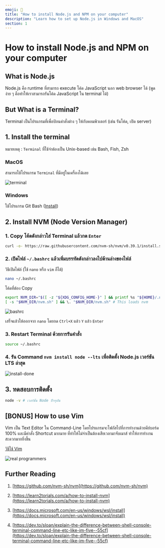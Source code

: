 ```yaml
---
emoji: 🚀
title: "How to install Node.js and NPM on your computer"
description: "Learn how to set up Node.js in Windows and MacOS"
section: 1
---
```


# How to install Node.js and NPM on your computer

## What is Node.js

Node.js คือ runtime ที่สามารถ execute โค้ด JavaScript นอก web browser ได้ (พูดง่าย ๆ คือทำให้เราสามารถรันโค้ด JavaScript ใน terminal ได้)

## But What is a Terminal?

Terminal เป็นโปรแกรมที่เพื่อป้อนคำสั่งต่าง ๆ ให้กับคอมพิวเตอร์ (เช่น รันโค้ด, เปิด server)

## 1. Install the terminal

หมายเหตุ : `Terminal` ที่ใช้จำต้องเป็น Unix-based เช่น Bash, Fish, Zsh

### MacOS

สามารถใช้โปรแกรม `Terminal` ที่มีอยู่ในเครื่องได้เลย

![terminal](/assets/articles/how-to-setup-nodejs/terminal.png)

### Windows

ใช้โปรแกรม Git Bash ([Install](https://git-scm.com/download/win))

## 2. Install NVM (Node Version Manager)

### 1. Copy โค้ดดังกล่าวใส่ Terminal แล้วกด `Enter`

```bash
curl -o- https://raw.githubusercontent.com/nvm-sh/nvm/v0.39.1/install.sh | bash
```

### 2. เปิดไฟล์ `~/.bashrc` แล้วเพิ่มบรรทัดดังกล่าวลงไปด้านล่างของไฟล์

วิธีเปิดไฟล์ (ใช้ `nano` หรือ `vim` ก็ได้)

```bash
nano ~/.bashrc
```

โค้ดที่ต้อง Copy

```bash
export NVM_DIR="$([ -z "${XDG_CONFIG_HOME-}" ] && printf %s "${HOME}/.nvm" || printf %s "${XDG_CONFIG_HOME}/nvm")"
[ -s "$NVM_DIR/nvm.sh" ] && \. "$NVM_DIR/nvm.sh" # This loads nvm
```

![bashrc](/assets/articles/how-to-setup-nodejs/bashrc.png)

เสร็จแล้วให้ออกจาก `nano` โดยกด `Ctrl+X` แล้ว `Y` แล้ว `Enter`

### 3. Restart Terminal ด้วยการรันคำสั่ง

```bash
source ~/.bashrc
```

### 4. รัน Command `nvm install node --lts` เพื่อติดตั้ง Node.js เวอร์ชัน LTS ล่าสุด

![install-done](/assets/articles/how-to-setup-nodejs/install-done.png)

## 3. ทดสอบการติดตั้ง

```bash
node -v # เวอร์ชัน Node ปัจจุบัน
```

## [BONUS] How to use Vim

Vim เป็น Text Editor ใน Command-Line โดยโปรแกรมจะโฟกัสไปที่การทำงานด้วยคีย์บอร์ด 100% และมีคำสั่ง Shortcut มากมาย ที่ทำให้ไม่จำเป็นต้องเสียเวลามาจับเมาส์ ทำให้การทำงานสะดวกมากยิ่งขึ้น

[วิธีใช้ Vim](https://opensource.com/article/19/3/getting-started-vim)

![real programmers](https://imgs.xkcd.com/comics/real_programmers.png)

## Further Reading

1. [https://github.com/nvm-sh/nvm](https://github.com/nvm-sh/nvm)

2. [https://learn2torials.com/a/how-to-install-nvm](https://learn2torials.com/a/how-to-install-nvm)

3. [https://docs.microsoft.com/en-us/windows/wsl/install](https://docs.microsoft.com/en-us/windows/wsl/install)

4. [https://dev.to/sloan/explain-the-difference-between-shell-console-terminal-command-line-etc-like-im-five--55cf](https://dev.to/sloan/explain-the-difference-between-shell-console-terminal-command-line-etc-like-im-five--55cf)
